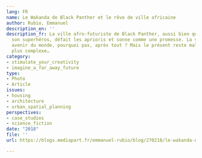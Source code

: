 ```yaml
---
lang: FR
name: Le Wakanda de Black Panther et le rêve de ville africaine
author: Rubio, Emmanuel
description_en: ''
description_fr: La ville afro-futuriste de Black Panther, aussi bien que la peau de
  son superhéros, défait les aprioris et sonne comme une promesse. La ville africaine,
  avenir du monde, pourquoi pas, après tout ? Mais le présent reste malheureusement
  plus complexe…
category:
- stimulate_your_creativity
- imagine_a_far_away_future
type:
- Photo
- Article
issues:
- housing
- architecture
- urban_spatial_planning
perspectives:
- case_studies
- science_fiction
date: "2018"
file: ''
url: https://blogs.mediapart.fr/emmanuel-rubio/blog/270218/le-wakanda-de-black-panther-et-le-reve-de-ville-africaine

---
```

